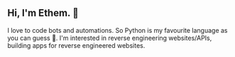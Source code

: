 ## Hi, I'm Ethem. 👋

I love to code bots and automations. So Python is my favourite language as you can guess 🙂.
I'm interested in reverse engineering websites/APIs, building apps for reverse engineered websites.
